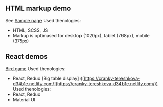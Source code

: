 ## HTML markup demo
See [Sample page](https://github.com/LyssenkoAlex/singolo/tree/gh-pages)
Used thenologies:
 - HTML, SCSS, JS
 - Markup is optimased for desktop (1020px), tablet (768px), mobile (375px)
 
## React demos
 [Bird game]([https://peaceful-bhaskara-26b5b7.netlify.com/](https://peaceful-bhaskara-26b5b7.netlify.com/))
 Used thenologies:
 - React, Redux
 [Big table display] ([https://cranky-tereshkova-d34b1e.netlify.com/](https://cranky-tereshkova-d34b1e.netlify.com/))
 Used thenologies:
 - React, Redux
 - Material UI
